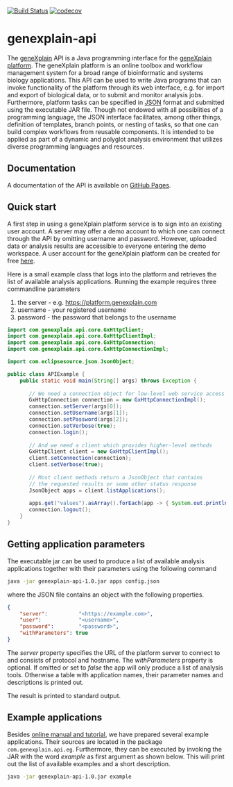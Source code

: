 [![Build Status](https://travis-ci.org/genexplain/genexplain-api.svg?branch=master)](https://travis-ci.org/genexplain/genexplain-api)
[![codecov](https://codecov.io/gh/genexplain/genexplain-api/branch/master/graph/badge.svg)](https://codecov.io/gh/genexplain/genexplain-api)

# genexplain-api #

The [geneXplain](http://genexplain.com) API is a Java programming interface for the [geneXplain platform](http://genexplain.com/genexplain-platform/). The geneXplain platform is an online toolbox and workflow management system for a broad range of bioinformatic and systems biology applications. This API can be used to write Java programs that can invoke functionality of the platform through its web interface, e.g. for import and export of biological data, or to submit and monitor analysis jobs. Furthermore, platform tasks can be specified in [JSON](https://json.org) format and submitted using the executable JAR file. Though not endowed with all possiblities of a programming language, the JSON interface facilitates, among other things, definition of templates, branch points, or nesting of tasks, so that one can build complex workflows from reusable components. It is intended to be applied as part of a dynamic and polyglot analysis environment that utilizes diverse programming languages and resources.

## Documentation ##

A documentation of the API is available on [GitHub Pages](https://genexplain.github.io/genexplain-api/).

## Quick start ##

A first step in using a geneXplain platform service is to sign into an existing user account. A server may offer a demo account to which one can connect through the API by omitting username and password. However, uploaded data or analysis results are accessible to everyone entering the demo workspace. A user account for the geneXplain platform can be created for free [here](http://genexplain.com/genexplain-platform-registration/).

Here is a small example class that logs into the platform and retrieves the list of available analysis applications. Running the example requires three commandline parameters

1. the server - e.g. https://platform.genexplain.com
2. username - your registered username
3. password - the password that belongs to the username

```java
import com.genexplain.api.core.GxHttpClient;
import com.genexplain.api.core.GxHttpClientImpl;
import com.genexplain.api.core.GxHttpConnection;
import com.genexplain.api.core.GxHttpConnectionImpl;

import com.eclipsesource.json.JsonObject;

public class APIExample {
    public static void main(String[] args) throws Exception {
    
       // We need a connection object for low-level web service access
       GxHttpConnection connection = new GxHttpConnectionImpl();
       connection.setServer(args[0]);
       connection.setUsername(args[1]);
       connection.setPassword(args[2]);
       connection.setVerbose(true);
       connection.login();
	    
       // And we need a client which provides higher-level methods
       GxHttpClient client = new GxHttpClientImpl();
       client.setConnection(connection);
       client.setVerbose(true);
        
       // Most client methods return a JsonObject that contains
       // the requested results or some other status response
       JsonObject apps = client.listApplications();
       
       apps.get("values").asArray().forEach(app -> { System.out.println(app.asString()); });
       connection.logout();
    }
}
```

## Getting application parameters ##

The executable jar can be used to produce a list of available analysis applications
together with their parameters using the following command


```sh
java -jar genexplain-api-1.0.jar apps config.json

```

where the JSON file contains an object with the following properties.

```json
{
    "server":          "<https://example.com>",
    "user":            "<username>",
    "password":        "<password>",
    "withParameters": true
}
```

The *server* property specifies the URL of the platform server to connect to and consists of protocol
and hostname. The *withParameters* property is optional. If omitted or set to *false* the app 
will only produce a list of analysis tools. Otherwise a table with application names, their 
parameter names and descriptions is printed out.

The result is printed to standard output.

## Example applications

Besides [online manual and tutorial](https://genexplain.github.io/genexplain-api/), we have prepared several example applications. Their sources are located in the package `com.genexplain.api.eg`. Furthermore, they can be executed by invoking the JAR with the word _example_ as first argument as shown below. This will print out the list of available examples and a short description.

```sh
java -jar genexplain-api-1.0.jar example
```

